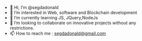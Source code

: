 - 👋 Hi, I’m @segdadonald
- 👀 I’m interested in Web, software and Blockchain development
- 🌱 I’m currently learning JS, JQuery,NodeJs
- 💞️ I’m looking to collaborate on innovative projects without any restrictions.
- 📫 How to reach me : segdadonald@gmail.com

<!---
segdadonald/segdadonald is a ✨ special ✨ repository because its `README.md` (this file) appears on your GitHub profile.
You can click the Preview link to take a look at your changes.
--->
